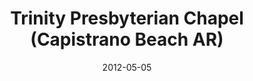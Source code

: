 ---
date: &id001 2012-05-05
end_date: null
location:
  address: 26462 Via Sacramento
  city: Capistrano Beach
  state: CA
minister:
- end: null
  name: Jonathan B. Moersch
  start: 2012-05-05
  type: Organizing Pastor
ministers:
- Jonathan B. Moersch
name: Trinity Presbyterian Chapel
names: null
origination_date: *id001
raw_data: "AR\nCapistrano Beach\nTrinity Presbyterian Chapel  (May 5, 2012\u2013\
  \ )\nPalisades Elementary School, 26462 Via Sacramento\nOrg. Pastor: Jonathan B.\
  \ Moersch, 2012\u2013"
received_from: null
states:
- AR
status:
  active: true
  end_date: null
  reason: null
  received_from: null
  withdrawal_to: null
title: Trinity Presbyterian Chapel (Capistrano Beach AR)

---